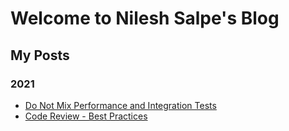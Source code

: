 # Welcome to Nilesh Salpe's Blog

## My Posts 
### 2021
- [Do Not Mix Performance and Integration Tests](https://nileshsalpe.github.io/2021/01/01/do-not-mix-performance-tests-and-e2e-tests)
- [Code Review - Best Practices](https://nileshsalpe.github.io/2021/02/01/Code-Review-Best-Practices)
